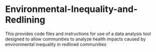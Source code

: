 # Environmental-Inequality-and-Redlining
This provides code files and instructions for use of a data analysis tool designed to allow communities to analyze health impacts caused by environmental inequality in redlined communities
